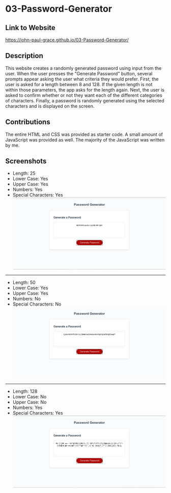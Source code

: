 # 03-Password-Generator

## Link to Website
https://john-paul-grace.github.io/03-Password-Generator/

## Description

This website creates a randomly generated password using input from the user. When the user presses the "Generate Password" button, several prompts appear asking the user what criteria they would prefer. First, the user is asked for a length between 8 and 128. If the given length is not within those parameters, the app asks for the length again. Next, the user is asked to confirm whether or not they want each of the different categories of characters. Finally, a password is randomly generated using the selected characters and is displayed on the screen.

## Contributions

The entire HTML and CSS was provided as starter code. A small amount of JavaScript was provided as well. The majority of the JavaScript was written by me.

## Screenshots
- Length: 25
- Lower Case: Yes
- Upper Case: Yes
- Numbers: Yes
- Special Characters: Yes
![ScreenShot](./assets/Screenshot-1.PNG)
---
- Length: 50
- Lower Case: Yes
- Upper Case: Yes
- Numbers: No
- Special Characters: No
![ScreenShot](./assets/Screenshot-2.PNG)
---
- Length: 128
- Lower Case: No
- Upper Case: No
- Numbers: Yes
- Special Characters: Yes
![ScreenShot](./assets/Screenshot-3.PNG)
